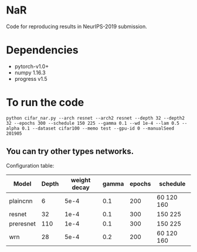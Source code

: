 # NaR
Code for reproducing results in NeurIPS-2019 submission.

# Dependencies
- pytorch-v1.0+
- numpy 1.16.3
- progress v1.5

# To run the code
```
python cifar_nar.py --arch resnet --arch2 resnet --depth 32 --depth2 32 --epochs 300 --schedule 150 225 --gamma 0.1 --wd 1e-4 --lam 0.5 --alpha 0.1 --dataset cifar100 --memo test --gpu-id 0 --manualSeed 201905
```

## You can try other types networks.
Configuration table:

Model | Depth | weight decay | gamma |epochs | schedule
---|---|---|---|---|---
plaincnn | 6 | 5e-4 | 0.1 | 200 | 60 120 160
resnet | 32 | 1e-4 | 0.1 | 300 | 150 225
preresnet | 110 | 1e-4 | 0.1 | 300 | 150 225
wrn | 28 | 5e-4 | 0.2 | 200 | 60 120 160
